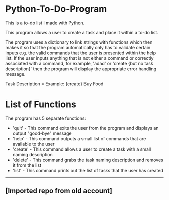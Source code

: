 # Python-To-Do-Program

This is a to-do list I made with Python.

This program allows a user to create a task and place it within a to-do list.

The program uses a dictionary to link strings with functions which then makes it so that the program automatically only has to validate certain inputs e.g. the valid
commands that the user is presented within the help list. If the user inputs anything that is not either a command or correctly associated with a command, for example,
'adad' or 'create {but no task description}' then the program will display the appropriate error handling message.

Task Description = Example: {create} Buy Food 

List of Functions
=================
The program has 5 separate functions:

- 'quit' - This command exits the user from the program and displays an output "good-bye" message
- 'help' - This command outputs a small list of commands that are available to the user
- 'create' - This command allows a user to create a task with a small naming description
- 'delete' - This command grabs the task naming description and removes it from the list
- 'list' - This command prints out the list of tasks that the user has created

---------
[Imported repo from old account]
---------
